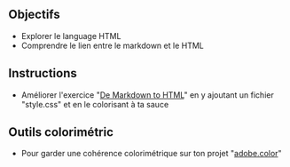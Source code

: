 ## Objectifs

- Explorer le language HTML
- Comprendre le lien entre le markdown et le HTML

## Instructions

- Améliorer l'exercice "[De Markdown to HTML](1-exercice-markdown-to-html.md)" en y ajoutant un fichier "style.css" et en le colorisant à ta sauce

## Outils colorimétric

- Pour garder une cohérence colorimétrique sur ton projet "[adobe.color](https://color.adobe.com/fr/)"


